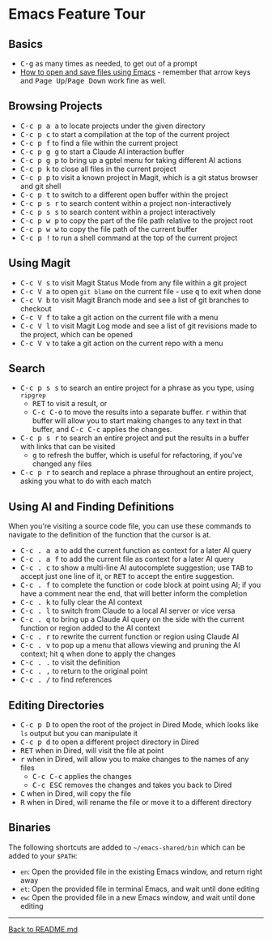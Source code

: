# Emacs Feature Tour

## Basics

- <kbd>C-g</kbd> as many times as needed, to get out of a prompt
- [How to open and save files using Emacs](http://mally.stanford.edu/~sr/computing/emacs.html) -
  remember that arrow keys and <kbd>Page Up</kbd>/<kbd>Page Down</kbd> work fine
  as well.

## Browsing Projects

- <kbd>C-c p a a</kbd> to locate projects under the given directory
- <kbd>C-c p c</kbd> to start a compilation at the top of the current project
- <kbd>C-c p f</kbd> to find a file within the current project
- <kbd>C-c p g g</kbd> to start a Claude AI interaction buffer
- <kbd>C-c p g p</kbd> to bring up a gptel menu for taking different AI actions
- <kbd>C-c p k</kbd> to close all files in the current project
- <kbd>C-c p p</kbd> to visit a known project in Magit, which is a git status
  browser and git shell
- <kbd>C-c p t</kbd> to switch to a different open buffer within the project
- <kbd>C-c p s r</kbd> to search content within a project non-interactively
- <kbd>C-c p s s</kbd> to search content within a project interactively
- <kbd>C-c p w p</kbd> to copy the part of the file path relative to the project
  root
- <kbd>C-c p w w</kbd> to copy the file path of the current buffer
- <kbd>C-c p !</kbd> to run a shell command at the top of the current project

## Using Magit

- <kbd>C-c V s</kbd> to visit Magit Status Mode from any file within a git
  project
- <kbd>C-c V a</kbd> to open `git blame` on the current file - use <kbd>q</kbd>
  to exit when done
- <kbd>C-c V b</kbd> to visit Magit Branch mode and see a list of git branches
  to checkout
- <kbd>C-c V f</kbd> to take a git action on the current file with a menu
- <kbd>C-c V l</kbd> to visit Magit Log mode and see a list of git revisions
  made to the project, which can be opened
- <kbd>C-c V v</kbd> to take a git action on the current repo with a menu

## Search

- <kbd>C-c p s s</kbd> to search an entire project for a phrase as you type,
  using `ripgrep`
  - <kbd>RET</kbd> to visit a result, or
  - <kbd>C-c C-o</kbd> to move the results into a separate buffer. <kbd>r</kbd>
    within that buffer will allow you to start making changes to any text in
    that buffer, and <kbd>C-c C-c</kbd> applies the changes.
- <kbd>C-c p s r</kbd> to search an entire project and put the results in a
  buffer with links that can be visited
  - <kbd>g</kbd> to refresh the buffer, which is useful for refactoring, if
    you've changed any files
- <kbd>C-c p r</kbd> to search and replace a phrase throughout an entire
  project, asking you what to do with each match

## Using AI and Finding Definitions

When you're visiting a source code file, you can use these commands to navigate
to the definition of the function that the cursor is at.

- <kbd>C-c . a a</kbd> to add the current function as context for a later AI
  query
- <kbd>C-c . a f</kbd> to add the current file as context for a later AI query
- <kbd>C-c . c</kbd> to show a multi-line AI autocomplete suggestion; use
  <kbd>TAB</kbd> to accept just one line of it, or <kbd>RET</kbd> to accept the
  entire suggestion.
- <kbd>C-c . f</kbd> to complete the function or code block at point using AI;
  if you have a comment near the end, that will better inform the completion
- <kbd>C-c . k</kbd> to fully clear the AI context
- <kbd>C-c . l</kbd> to switch from Claude to a local AI server or vice versa
- <kbd>C-c . q</kbd> to bring up a Claude AI query on the side with the current
  function or region added to the AI context
- <kbd>C-c . r</kbd> to rewrite the current function or region using Claude AI
- <kbd>C-c . v</kbd> to pop up a menu that allows viewing and pruning the AI
  context; hit <kbd>q</kbd> when done to apply the changes
- <kbd>C-c . .</kbd> to visit the definition
- <kbd>C-c . ,</kbd> to return to the original point
- <kbd>C-c . /</kbd> to find references

## Editing Directories

- <kbd>C-c p D</kbd> to open the root of the project in Dired Mode, which looks
  like `ls` output but you can manipulate it
- <kbd>C-c p d</kbd> to open a different project directory in Dired
- <kbd>RET</kbd> when in Dired, will visit the file at point
- <kbd>r</kbd> when in Dired, will allow you to make changes to the names of any
  files
  - <kbd>C-c C-c</kbd> applies the changes
  - <kbd>C-c ESC</kbd> removes the changes and takes you back to Dired
- <kbd>C</kbd> when in Dired, will copy the file
- <kbd>R</kbd> when in Dired, will rename the file or move it to a different
  directory

## Binaries

The following shortcuts are added to `~/emacs-shared/bin` which can be added to
your `$PATH`:

- `en`: Open the provided file in the existing Emacs window, and return right
  away
- `et`: Open the provided file in terminal Emacs, and wait until done editing
- `ew`: Open the provided file in a new Emacs window, and wait until done
  editing

---

[Back to README.md](../README.md#documentation)
